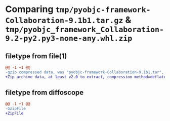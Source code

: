 # Comparing `tmp/pyobjc-framework-Collaboration-9.1b1.tar.gz` & `tmp/pyobjc_framework_Collaboration-9.2-py2.py3-none-any.whl.zip`

## filetype from file(1)

```diff
@@ -1 +1 @@
-gzip compressed data, was "pyobjc-framework-Collaboration-9.1b1.tar", last modified: Sun Mar 26 11:18:27 2023, max compression
+Zip archive data, at least v2.0 to extract, compression method=deflate
```

## filetype from diffoscope

```diff
@@ -1 +1 @@
-GzipFile
+ZipFile
```

